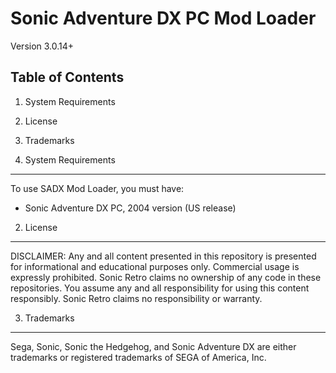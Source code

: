 Sonic Adventure DX PC Mod Loader
================================
Version 3.0.14+


Table of Contents
-----------------

1. System Requirements
2. License
3. Trademarks


1. System Requirements
----------------------

To use SADX Mod Loader, you must have:
  * Sonic Adventure DX PC, 2004 version (US release)


2. License
----------

DISCLAIMER:
Any and all content presented in this repository is presented for
informational and educational purposes only. Commercial usage is
expressly prohibited. Sonic Retro claims no ownership of any code
in these repositories. You assume any and all responsibility for
using this content responsibly. Sonic Retro claims no responsibility
or warranty.


3. Trademarks
-------------

Sega, Sonic, Sonic the Hedgehog, and Sonic Adventure DX are either
trademarks or registered trademarks of SEGA of America, Inc.
